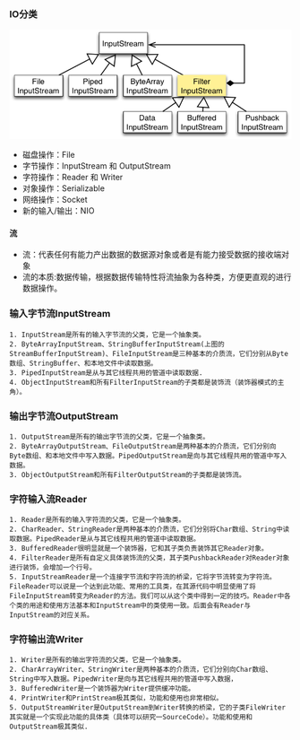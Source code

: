 ### IO分类
![](../../resources/io.jpg)
* 磁盘操作：File
* 字节操作：InputStream 和 OutputStream
* 字符操作：Reader 和 Writer
* 对象操作：Serializable
* 网络操作：Socket
* 新的输入/输出：NIO
#### 流
* 流：代表任何有能力产出数据的数据源对象或者是有能力接受数据的接收端对象<Thinking in Java>
* 流的本质:数据传输，根据数据传输特性将流抽象为各种类，方便更直观的进行数据操作。
### 输入字节流InputStream
    1. InputStream是所有的输入字节流的父类，它是一个抽象类。
    2. ByteArrayInputStream、StringBufferInputStream(上图的StreamBufferInputStream)、FileInputStream是三种基本的介质流，它们分别从Byte数组、StringBuffer、和本地文件中读取数据。
    3. PipedInputStream是从与其它线程共用的管道中读取数据.
    4. ObjectInputStream和所有FilterInputStream的子类都是装饰流（装饰器模式的主角）。
### 输出字节流OutputStream
    1. OutputStream是所有的输出字节流的父类，它是一个抽象类。
    2. ByteArrayOutputStream、FileOutputStream是两种基本的介质流，它们分别向Byte数组、和本地文件中写入数据。PipedOutputStream是向与其它线程共用的管道中写入数据。
    3. ObjectOutputStream和所有FilterOutputStream的子类都是装饰流。
### 字符输入流Reader
    1. Reader是所有的输入字符流的父类，它是一个抽象类。
    2. CharReader、StringReader是两种基本的介质流，它们分别将Char数组、String中读取数据。PipedReader是从与其它线程共用的管道中读取数据。
    3. BufferedReader很明显就是一个装饰器，它和其子类负责装饰其它Reader对象。   
    4. FilterReader是所有自定义具体装饰流的父类，其子类PushbackReader对Reader对象进行装饰，会增加一个行号。   
    5. InputStreamReader是一个连接字节流和字符流的桥梁，它将字节流转变为字符流。FileReader可以说是一个达到此功能、常用的工具类，在其源代码中明显使用了将FileInputStream转变为Reader的方法。我们可以从这个类中得到一定的技巧。Reader中各个类的用途和使用方法基本和InputStream中的类使用一致。后面会有Reader与InputStream的对应关系。
### 字符输出流Writer
    1. Writer是所有的输出字符流的父类，它是一个抽象类。
    2. CharArrayWriter、StringWriter是两种基本的介质流，它们分别向Char数组、String中写入数据。PipedWriter是向与其它线程共用的管道中写入数据，  
    3. BufferedWriter是一个装饰器为Writer提供缓冲功能。
    4. PrintWriter和PrintStream极其类似，功能和使用也非常相似。
    5. OutputStreamWriter是OutputStream到Writer转换的桥梁，它的子类FileWriter其实就是一个实现此功能的具体类（具体可以研究一SourceCode）。功能和使用和OutputStream极其类似.